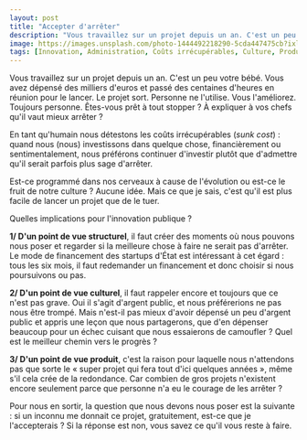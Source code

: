 ```yaml
---
layout: post
title: "Accepter d'arrêter"
description: "Vous travaillez sur un projet depuis un an. C'est un peu votre bébé. Vous avez dépensé des milliers d'euros et passé des centaines d'heures en réunion pour le lancer. Le projet sort. Personne ne l'utilise."
image: https://images.unsplash.com/photo-1444492218290-5cda447475cb?ixlib=rb-1.2.1&ixid=eyJhcHBfaWQiOjEyMDd9&auto=format&fit=crop&w=800&q=80
tags: [Innovation, Administration, Coûts irrécupérables, Culture, Produit]
---
```


Vous travaillez sur un projet depuis un an. C'est un peu votre bébé. Vous avez dépensé des milliers d'euros et passé des centaines d'heures en réunion pour le lancer. Le projet sort. Personne ne l'utilise. Vous l'améliorez. Toujours personne. Êtes-vous prêt à tout stopper ? À expliquer à vos chefs qu'il vaut mieux arrêter ?

En tant qu'humain nous détestons les coûts irrécupérables (_sunk cost_) : quand nous (nous) investissons dans quelque chose, financièrement ou sentimentalement, nous préférons continuer d'investir plutôt que d'admettre qu'il serait parfois plus sage d'arrêter.

Est-ce programmé dans nos cerveaux à cause de l'évolution ou est-ce le fruit de notre culture ? Aucune idée. Mais ce que je sais, c'est qu'il est plus facile de lancer un projet que de le tuer.

Quelles implications pour l'innovation publique ?

**1/ D'un point de vue structurel**, il faut créer des moments où nous pouvons nous poser et regarder si la meilleure chose à faire ne serait pas d'arrêter. Le mode de financement des startups d'État est intéressant à cet égard : tous les six mois, il faut redemander un financement et donc choisir si nous poursuivons ou pas.

**2/ D'un point de vue culturel**, il faut rappeler encore et toujours que ce n'est pas grave. Oui il s'agit d'argent public, et nous préférerions ne pas nous être trompé. Mais n'est-il pas mieux d'avoir dépensé un peu d'argent public et appris une leçon que nous partagerons, que d'en dépenser beaucoup pour un échec cuisant que nous essaierons de camoufler ? Quel est le meilleur chemin vers le progrès ?

**3/ D'un point de vue produit**, c'est la raison pour laquelle nous n'attendons pas que sorte le « super projet qui fera tout d'ici quelques années », même s'il cela crée de la redondance. Car combien de gros projets n'existent encore seulement parce que personne n'a eu le courage de les arrêter ?

Pour nous en sortir, la question que nous devons nous poser est la suivante : si un inconnu me donnait ce projet, gratuitement, est-ce que je l'accepterais ? Si la réponse est non, vous savez ce qu'il vous reste à faire.

